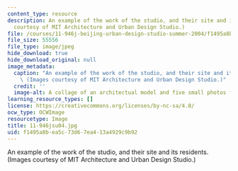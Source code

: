 ```yaml
---
content_type: resource
description: An example of the work of the studio, and their site and its residents.  (Images
  courtesy of MIT Architecture and Urban Design Studio.)
file: /courses/11-946j-beijing-urban-design-studio-summer-2004/f1495a8bea5c73d67ea413a4929c9b92_11-946jsu04.jpg
file_size: 55556
file_type: image/jpeg
hide_download: true
hide_download_original: null
image_metadata:
  caption: "An example of the work of the studio, and their site and its residents.\_\
    \ (Images courtesy of MIT Architecture and Urban Design Studio.)"
  credit: ''
  image-alt: A collage of an architectual model and five small photos from the site.
learning_resource_types: []
license: https://creativecommons.org/licenses/by-nc-sa/4.0/
ocw_type: OCWImage
resourcetype: Image
title: 11-946jsu04.jpg
uid: f1495a8b-ea5c-73d6-7ea4-13a4929c9b92
---
```

An example of the work of the studio, and their site and its residents.  (Images courtesy of MIT Architecture and Urban Design Studio.)